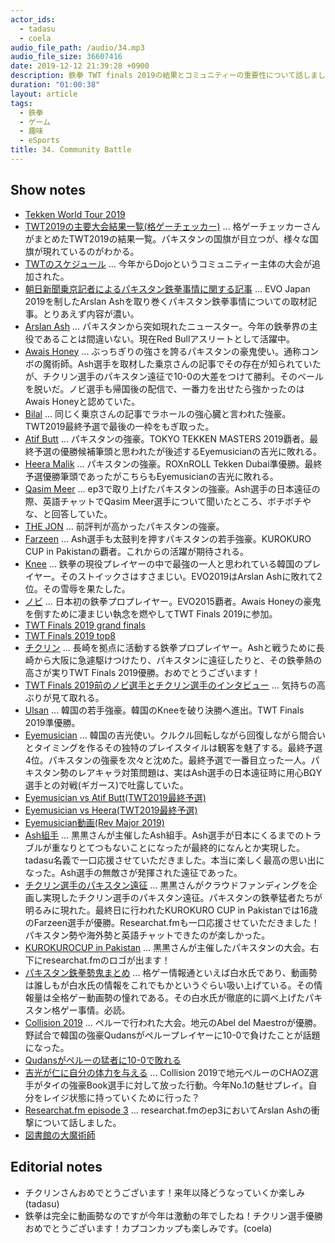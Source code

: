 ```yaml
---
actor_ids:
  - tadasu
  - coela
audio_file_path: /audio/34.mp3
audio_file_size: 36607416
date: 2019-12-12 21:39:28 +0900
description: 鉄拳 TWT finals 2019の結果とコミュニティーの重要性について話しました。
duration: "01:00:38"
layout: article
tags: 
  - 鉄拳
  - ゲーム
  - 趣味
  - eSports
title: 34. Community Battle
---
```


## Show notes
- [Tekken World Tour 2019](https://tekkenworldtour.com/)
- [TWT2019の主要大会結果一覧(格ゲーチェッカー)](https://kakuge-checker.com/topic/view/06382/) ... 格ゲーチェッカーさんがまとめたTWT2019の結果一覧。パキスタンの国旗が目立つが、様々な国旗が現れているのがわかる。
- [TWTのスケジュール](https://tekkenworldtour.com/schedule/) ... 今年からDojoというコミュニティー主体の大会が追加された。
- [朝日新聞乗京記者によるパキスタン鉄拳事情に関する記事](https://withnews.jp/article/f0190417002qq000000000000000W08510101qq000019048A) ... EVO Japan 2019を制したArslan Ashを取り巻くパキスタン鉄拳事情についての取材記事。とりあえず内容が濃い。
- [Arslan Ash](https://liquipedia.net/fighters/Arslan_Ash) ... パキスタンから突如現れたニュースター。今年の鉄拳界の主役であることは間違いない。現在Red Bullアスリートとして活躍中。
- [Awais Honey](https://liquipedia.net/fighters/Awais_Honey) ... ぶっちぎりの強さを誇るパキスタンの豪鬼使い。通称コンボの魔術師。Ash選手を取材した乗京さんの記事でその存在が知られていたが、チクリン選手のパキスタン遠征で10-0の大差をつけて勝利。そのベールを脱いだ。ノビ選手も帰国後の配信で、一番力を出せたら強かったのはAwais Honeyと認めていた。
- [Bilal](https://twitter.com/fate_bilal) ... 同じく乗京さんの記事でラホールの強心臓と言われた強豪。TWT2019最終予選で最後の一枠をもぎ取った。
- [Atif Butt](https://twitter.com/atifbutt540) ... パキスタンの強豪。TOKYO TEKKEN MASTERS 2019覇者。最終予選の優勝候補筆頭と思われたが後述するEyemusicianの吉光に敗れる。
- [Heera Malik](https://www.esportsearnings.com/players/73794-heera-malik) ... パキスタンの強豪。ROXnROLL Tekken Dubai準優勝。最終予選優勝筆頭であったがこちらもEyemusicianの吉光に敗れる。
- [Qasim Meer](https://twitter.com/qasimmeer3) ... ep3で取り上げたパキスタンの強豪。Ash選手の日本遠征の際、英語チャットでQasim Meer選手について聞いたところ、ボチボチやな、と回答していた。
- [THE JON](https://www.esportsearnings.com/players/74462-the-jon-adeel-sheikh) ... 前評判が高かったパキスタンの強豪。
- [Farzeen](https://twitter.com/farzeen00) ... Ash選手も太鼓判を押すパキスタンの若手強豪。KUROKURO CUP in Pakistanの覇者。これからの活躍が期待される。
- [Knee](http://fgamers.saikyou.biz/?Knee) ... 鉄拳の現役プレイヤーの中で最強の一人と思われている韓国のプレイヤー。そのストイックさはすさまじい。EVO2019はArslan Ashに敗れて2位。その雪辱を果たした。
- [ノビ](http://fgamers.saikyou.biz/?%E3%83%8E%E3%83%93) ... 日本初の鉄拳プロプレイヤー。EVO2015覇者。Awais Honeyの豪鬼を倒すために凄まじい執念を燃やしてTWT Finals 2019に参加。
- [TWT Finals 2019 grand finals](https://www.youtube.com/watch?v=3LecJqGAOME)
- [TWT Finals 2019 top8](https://www.youtube.com/watch?v=3LecJqGAOME)
- [チクリン](http://fgamers.saikyou.biz/?%E3%83%81%E3%82%AF%E3%83%AA%E3%83%B3) ... 長崎を拠点に活動する鉄拳プロプレイヤー。Ashと戦うために長崎から大阪に急遽駆けつけたり、パキスタンに遠征したりと、その鉄拳熱の高さが実りTWT Finals 2019優勝。おめでとうございます！
- [TWT Finals 2019前のノビ選手とチクリン選手のインタビュー](https://game.watch.impress.co.jp/docs/interview/1220466.html) ... 気持ちの高ぶりが見て取れる。
- [Ulsan](http://fgamers.saikyou.biz/?Ulsan) ... 韓国の若手強豪。韓国のKneeを破り決勝へ進出。TWT Finals 2019準優勝。
- [Eyemusician](https://liquipedia.net/fighters/Eyemusician) ... 韓国の吉光使い。クルクル回転しながら回復しながら間合いとタイミングを作るその独特のプレイスタイルは観客を魅了する。最終予選4位。パキスタンの強豪を次々と沈めた。最終予選で一番目立った一人。パキスタン勢のレアキャラ対策問題は、実はAsh選手の日本遠征時に用心BΩY選手との対戦(ギガース)で吐露していた。
- [Eyemusician vs Atif Butt(TWT2019最終予選)](https://www.youtube.com/watch?v=UVuuXH9iovQ)
- [Eyemusician vs Heera(TWT2019最終予選)](https://www.youtube.com/watch?v=gc1ssP3PnOk)
- [Eyemusician動画(Rev Major 2019)](https://www.youtube.com/watch?v=ebuP5tthSqA)
- [Ash組手](https://camp-fire.jp/projects/view/141700) ... 黒黒さんが主催したAsh組手。Ash選手が日本にくるまでのトラブルが重なりとてつもないことになったが最終的になんとか実現した。tadasu名義で一口応援させていただきました。本当に楽しく最高の思い出になった。Ash選手の無敵さが発揮された遠征であった。
- [チクリン選手のパキスタン遠征](https://kakuge-checker.com/topic/view/06555/) ... 黒黒さんがクラウドファンディングを企画し実現したチクリン選手のパキスタン遠征。パキスタンの鉄拳猛者たちが明るみに現れた。最終日に行われたKUROKURO CUP in Pakistanでは16歳のFarzeen選手が優勝。Researchat.fmも一口応援させていただきました！パキスタン勢や海外勢と英語チャットできたのが楽しかった。
- [KUROKUROCUP in Pakistan](https://www.youtube.com/watch?v=hw9Fn1TNSkg) ... 黒黒さんが主催したパキスタンの大会。右下にresearchat.fmのロゴが出ます！
- [パキスタン鉄拳勢鬼まとめ](https://shirauzutaisa.hatenablog.com/entry/2019/04/18/174535) ... 格ゲー情報通といえば白水氏であり、動画勢は誰しもが白水氏の情報をこれでもかというぐらい吸い上げている。その情報量は全格ゲー動画勢の憧れである。その白水氏が徹底的に調べ上げたパキスタン格ゲー事情。必読。 
- [Collision 2019](https://liquipedia.net/fighters/Collision/2019/T7) ... ペルーで行われた大会。地元のAbel del Maestroが優勝。野試合で韓国の強豪Qudansがペループレイヤーに10-0で負けたことが話題になった。
- [Qudansがペルーの猛者に10-0で敗れる](https://twitter.com/Harada_TEKKEN/status/1162694512369520640)
- [吉光が仁に自分の体力を与える](https://www.youtube.com/watch?v=DYsBUrLbwLE?t=1010) ... Collision 2019で地元ペルーのCHAOZ選手がタイの強豪Book選手に対して放った行動。今年No.1の魅せプレイ。自分をレイジ状態に持っていくために行った？
- [Researchat.fm episode 3](https://researchat.fm/episode/3) ... researchat.fmのep3においてArslan Ashの衝撃について話しました。
- [図書館の大魔術師](https://www.amazon.co.jp/dp/B07BQSNV24/)

## Editorial notes
- チクリンさんおめでとうございます！来年以降どうなっていくか楽しみ (tadasu)
- 鉄拳は完全に動画勢なのですが今年は激動の年でしたね！チクリン選手優勝おめでとうございます！カプコンカップも楽しみです。(coela)
